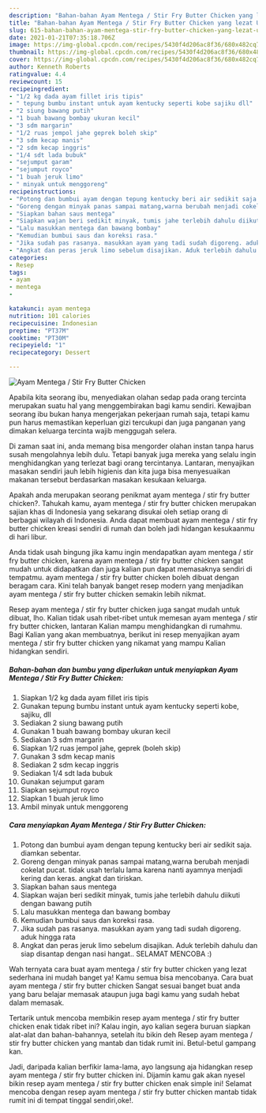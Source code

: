 ```yaml
---
description: "Bahan-bahan Ayam Mentega / Stir Fry Butter Chicken yang lezat Untuk Jualan"
title: "Bahan-bahan Ayam Mentega / Stir Fry Butter Chicken yang lezat Untuk Jualan"
slug: 615-bahan-bahan-ayam-mentega-stir-fry-butter-chicken-yang-lezat-untuk-jualan
date: 2021-01-21T07:35:18.706Z
image: https://img-global.cpcdn.com/recipes/5430f4d206ac8f36/680x482cq70/ayam-mentega-stir-fry-butter-chicken-foto-resep-utama.jpg
thumbnail: https://img-global.cpcdn.com/recipes/5430f4d206ac8f36/680x482cq70/ayam-mentega-stir-fry-butter-chicken-foto-resep-utama.jpg
cover: https://img-global.cpcdn.com/recipes/5430f4d206ac8f36/680x482cq70/ayam-mentega-stir-fry-butter-chicken-foto-resep-utama.jpg
author: Kenneth Roberts
ratingvalue: 4.4
reviewcount: 15
recipeingredient:
- "1/2 kg dada ayam fillet iris tipis"
- " tepung bumbu instant untuk ayam kentucky seperti kobe sajiku dll"
- "2 siung bawang putih"
- "1 buah bawang bombay ukuran kecil"
- "3 sdm margarin"
- "1/2 ruas jempol jahe geprek boleh skip"
- "3 sdm kecap manis"
- "2 sdm kecap inggris"
- "1/4 sdt lada bubuk"
- "sejumput garam"
- "sejumput royco"
- "1 buah jeruk limo"
- " minyak untuk menggoreng"
recipeinstructions:
- "Potong dan bumbui ayam dengan tepung kentucky beri air sedikit saja. diamkan sebentar."
- "Goreng dengan minyak panas sampai matang,warna berubah menjadi cokelat pucat. tidak usah terlalu lama karena nanti ayamnya menjadi kering dan keras. angkat dan tiriskan."
- "Siapkan bahan saus mentega"
- "Siapkan wajan beri sedikit minyak, tumis jahe terlebih dahulu diikuti dengan bawang putih"
- "Lalu masukkan mentega dan bawang bombay"
- "Kemudian bumbui saus dan koreksi rasa."
- "Jika sudah pas rasanya. masukkan ayam yang tadi sudah digoreng. aduk hingga rata"
- "Angkat dan peras jeruk limo sebelum disajikan. Aduk terlebih dahulu dan siap disantap dengan nasi hangat.. SELAMAT MENCOBA :)"
categories:
- Resep
tags:
- ayam
- mentega
- 

katakunci: ayam mentega  
nutrition: 101 calories
recipecuisine: Indonesian
preptime: "PT37M"
cooktime: "PT30M"
recipeyield: "1"
recipecategory: Dessert

---
```



![Ayam Mentega / Stir Fry Butter Chicken](https://img-global.cpcdn.com/recipes/5430f4d206ac8f36/680x482cq70/ayam-mentega-stir-fry-butter-chicken-foto-resep-utama.jpg)

Apabila kita seorang ibu, menyediakan olahan sedap pada orang tercinta merupakan suatu hal yang menggembirakan bagi kamu sendiri. Kewajiban seorang ibu bukan hanya mengerjakan pekerjaan rumah saja, tetapi kamu pun harus memastikan keperluan gizi tercukupi dan juga panganan yang dimakan keluarga tercinta wajib menggugah selera.

Di zaman  saat ini, anda memang bisa mengorder olahan instan tanpa harus susah mengolahnya lebih dulu. Tetapi banyak juga mereka yang selalu ingin menghidangkan yang terlezat bagi orang tercintanya. Lantaran, menyajikan masakan sendiri jauh lebih higienis dan kita juga bisa menyesuaikan makanan tersebut berdasarkan masakan kesukaan keluarga. 



Apakah anda merupakan seorang penikmat ayam mentega / stir fry butter chicken?. Tahukah kamu, ayam mentega / stir fry butter chicken merupakan sajian khas di Indonesia yang sekarang disukai oleh setiap orang di berbagai wilayah di Indonesia. Anda dapat membuat ayam mentega / stir fry butter chicken kreasi sendiri di rumah dan boleh jadi hidangan kesukaanmu di hari libur.

Anda tidak usah bingung jika kamu ingin mendapatkan ayam mentega / stir fry butter chicken, karena ayam mentega / stir fry butter chicken sangat mudah untuk didapatkan dan juga kalian pun dapat memasaknya sendiri di tempatmu. ayam mentega / stir fry butter chicken boleh dibuat dengan beragam cara. Kini telah banyak banget resep modern yang menjadikan ayam mentega / stir fry butter chicken semakin lebih nikmat.

Resep ayam mentega / stir fry butter chicken juga sangat mudah untuk dibuat, lho. Kalian tidak usah ribet-ribet untuk memesan ayam mentega / stir fry butter chicken, lantaran Kalian mampu menghidangkan di rumahmu. Bagi Kalian yang akan membuatnya, berikut ini resep menyajikan ayam mentega / stir fry butter chicken yang nikamat yang mampu Kalian hidangkan sendiri.

<!--inarticleads1-->

##### Bahan-bahan dan bumbu yang diperlukan untuk menyiapkan Ayam Mentega / Stir Fry Butter Chicken:

1. Siapkan 1/2 kg dada ayam fillet iris tipis
1. Gunakan  tepung bumbu instant untuk ayam kentucky seperti kobe, sajiku, dll
1. Sediakan 2 siung bawang putih
1. Gunakan 1 buah bawang bombay ukuran kecil
1. Sediakan 3 sdm margarin
1. Siapkan 1/2 ruas jempol jahe, geprek (boleh skip)
1. Gunakan 3 sdm kecap manis
1. Sediakan 2 sdm kecap inggris
1. Sediakan 1/4 sdt lada bubuk
1. Gunakan sejumput garam
1. Siapkan sejumput royco
1. Siapkan 1 buah jeruk limo
1. Ambil  minyak untuk menggoreng




<!--inarticleads2-->

##### Cara menyiapkan Ayam Mentega / Stir Fry Butter Chicken:

1. Potong dan bumbui ayam dengan tepung kentucky beri air sedikit saja. diamkan sebentar.
1. Goreng dengan minyak panas sampai matang,warna berubah menjadi cokelat pucat. tidak usah terlalu lama karena nanti ayamnya menjadi kering dan keras. angkat dan tiriskan.
1. Siapkan bahan saus mentega
1. Siapkan wajan beri sedikit minyak, tumis jahe terlebih dahulu diikuti dengan bawang putih
1. Lalu masukkan mentega dan bawang bombay
1. Kemudian bumbui saus dan koreksi rasa.
1. Jika sudah pas rasanya. masukkan ayam yang tadi sudah digoreng. aduk hingga rata
1. Angkat dan peras jeruk limo sebelum disajikan. Aduk terlebih dahulu dan siap disantap dengan nasi hangat.. SELAMAT MENCOBA :)




Wah ternyata cara buat ayam mentega / stir fry butter chicken yang lezat sederhana ini mudah banget ya! Kamu semua bisa mencobanya. Cara buat ayam mentega / stir fry butter chicken Sangat sesuai banget buat anda yang baru belajar memasak ataupun juga bagi kamu yang sudah hebat dalam memasak.

Tertarik untuk mencoba membikin resep ayam mentega / stir fry butter chicken enak tidak ribet ini? Kalau ingin, ayo kalian segera buruan siapkan alat-alat dan bahan-bahannya, setelah itu bikin deh Resep ayam mentega / stir fry butter chicken yang mantab dan tidak rumit ini. Betul-betul gampang kan. 

Jadi, daripada kalian berfikir lama-lama, ayo langsung aja hidangkan resep ayam mentega / stir fry butter chicken ini. Dijamin kamu gak akan nyesel bikin resep ayam mentega / stir fry butter chicken enak simple ini! Selamat mencoba dengan resep ayam mentega / stir fry butter chicken mantab tidak rumit ini di tempat tinggal sendiri,oke!.

